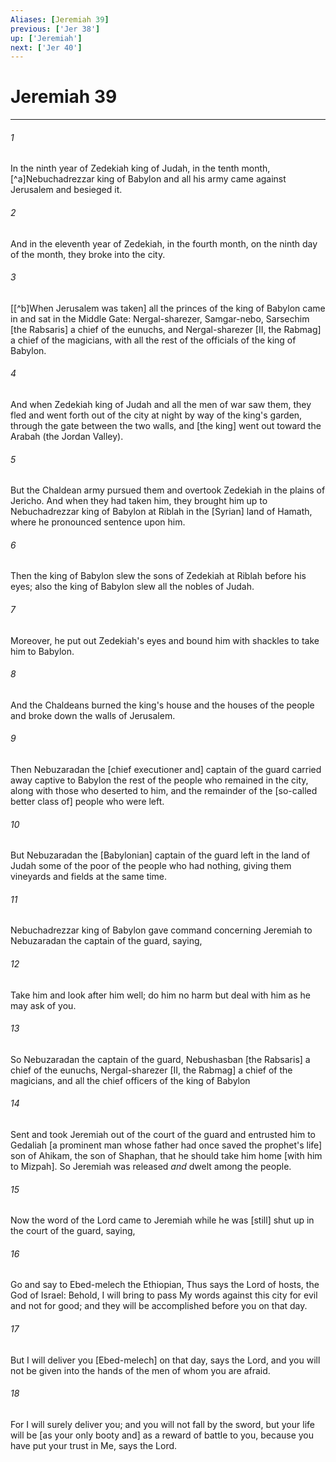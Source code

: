 ```yaml
---
Aliases: [Jeremiah 39]
previous: ['Jer 38']
up: ['Jeremiah']
next: ['Jer 40']
---
```

# Jeremiah 39

***














###### 1 






In the ninth year of Zedekiah king of Judah, in the tenth month, [^a]Nebuchadrezzar king of Babylon and all his army came against Jerusalem and besieged it. 













###### 2 






And in the eleventh year of Zedekiah, in the fourth month, on the ninth day of the month, they broke into the city. 













###### 3 






[[^b]When Jerusalem was taken] all the princes of the king of Babylon came in and sat in the Middle Gate: Nergal-sharezer, Samgar-nebo, Sarsechim [the Rabsaris] a chief of the eunuchs, and Nergal-sharezer [II, the Rabmag] a chief of the magicians, with all the rest of the officials of the king of Babylon. 













###### 4 






And when Zedekiah king of Judah and all the men of war saw them, they fled and went forth out of the city at night by way of the king's garden, through the gate between the two walls, and [the king] went out toward the Arabah (the Jordan Valley). 













###### 5 






But the Chaldean army pursued them and overtook Zedekiah in the plains of Jericho. And when they had taken him, they brought him up to Nebuchadrezzar king of Babylon at Riblah in the [Syrian] land of Hamath, where he pronounced sentence upon him. 













###### 6 






Then the king of Babylon slew the sons of Zedekiah at Riblah before his eyes; also the king of Babylon slew all the nobles of Judah. 













###### 7 






Moreover, he put out Zedekiah's eyes and bound him with shackles to take him to Babylon. 













###### 8 






And the Chaldeans burned the king's house and the houses of the people and broke down the walls of Jerusalem. 













###### 9 






Then Nebuzaradan the [chief executioner and] captain of the guard carried away captive to Babylon the rest of the people who remained in the city, along with those who deserted to him, and the remainder of the [so-called better class of] people who were left. 













###### 10 






But Nebuzaradan the [Babylonian] captain of the guard left in the land of Judah some of the poor of the people who had nothing, giving them vineyards and fields at the same time. 













###### 11 






Nebuchadrezzar king of Babylon gave command concerning Jeremiah to Nebuzaradan the captain of the guard, saying, 













###### 12 






Take him and look after him well; do him no harm but deal with him as he may ask of you. 













###### 13 






So Nebuzaradan the captain of the guard, Nebushasban [the Rabsaris] a chief of the eunuchs, Nergal-sharezer [II, the Rabmag] a chief of the magicians, and all the chief officers of the king of Babylon 













###### 14 






Sent and took Jeremiah out of the court of the guard and entrusted him to Gedaliah [a prominent man whose father had once saved the prophet's life] son of Ahikam, the son of Shaphan, that he should take him home [with him to Mizpah]. So Jeremiah was released _and_ dwelt among the people. 













###### 15 






Now the word of the Lord came to Jeremiah while he was [still] shut up in the court of the guard, saying, 













###### 16 






Go and say to Ebed-melech the Ethiopian, Thus says the Lord of hosts, the God of Israel: Behold, I will bring to pass My words against this city for evil and not for good; and they will be accomplished before you on that day. 













###### 17 






But I will deliver you [Ebed-melech] on that day, says the Lord, and you will not be given into the hands of the men of whom you are afraid. 













###### 18 






For I will surely deliver you; and you will not fall by the sword, but your life will be [as your only booty and] as a reward of battle to you, because you have put your trust in Me, says the Lord.
